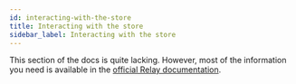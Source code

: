 ```yaml
---
id: interacting-with-the-store
title: Interacting with the store
sidebar_label: Interacting with the store
---
```


This section of the docs is quite lacking. However, most of the information you need is available in the [official Relay documentation](https://relay.dev/docs/guided-tour/updating-data/).
